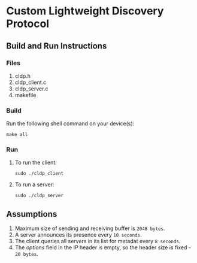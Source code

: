 # Custom Lightweight Discovery Protocol

## Build and Run Instructions

### Files

1. cldp.h
2. cldp_client.c
3. cldp_server.c
4. makefile

### Build

Run the following shell command on your device(s):

```shell
make all
```

### Run

1. To run the client:

    ```shell
    sudo ./cldp_client
    ```

2. To run a server:

    ```shell
    sudo ./cldp_server
    ```

## Assumptions

1. Maximum size of sending and receiving buffer is `2048 bytes`.
2. A server announces its presence every `10 seconds`.
3. The client queries all servers in its list for metadat every `8 seconds`.
4. The *options* field in the IP header is empty, so the header size is fixed - `20 bytes`.
